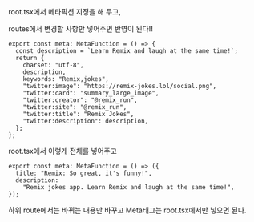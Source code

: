 root.tsx에서 메타픽션 지정을 해 두고,

routes에서 변경할 사항만 넣어주면 반영이 된다!!
```
export const meta: MetaFunction = () => {
  const description = `Learn Remix and laugh at the same time!`;
  return {
    charset: "utf-8",
    description,
    keywords: "Remix,jokes",
    "twitter:image": "https://remix-jokes.lol/social.png",
    "twitter:card": "summary_large_image",
    "twitter:creator": "@remix_run",
    "twitter:site": "@remix_run",
    "twitter:title": "Remix Jokes",
    "twitter:description": description,
  };
};
```

root.tsx에서 이렇게 전체를 넣어주고

```
export const meta: MetaFunction = () => ({
  title: "Remix: So great, it's funny!",
  description:
    "Remix jokes app. Learn Remix and laugh at the same time!",
});
```

하위 route에서는 바뀌는 내용만 바꾸고 Meta태그는 root.tsx에서만 넣으면 된다.
